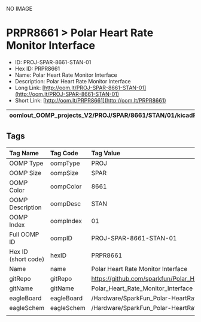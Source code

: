


  
NO IMAGE  
# PRPR8661 > Polar Heart Rate Monitor Interface

- ID: PROJ-SPAR-8661-STAN-01
- Hex ID: PRPR8661
- Name: Polar Heart Rate Monitor Interface
- Description: Polar Heart Rate Monitor Interface
- Long Link: [http://oom.lt/PROJ-SPAR-8661-STAN-01](http://oom.lt/PROJ-SPAR-8661-STAN-01)
- Short Link: [http://oom.lt/PRPR8661](http://oom.lt/PRPR8661)
  

|oomlout_OOMP_projects_V2/PROJ/SPAR/8661/STAN/01/kicadPcb3dFront.png|oomlout_OOMP_projects_V2/PROJ/SPAR/8661/STAN/01/kicadPcb3dBack.png|oomlout_OOMP_projects_V2/PROJ/SPAR/8661/STAN/01/kicadPcb3d.png||
| :---: | :---: | :---: | :---: |

## Tags
  

|Tag Name|Tag Code|Tag Value|
| :--- | :--- | :--- |
|OOMP Type|oompType|PROJ|
|OOMP Size|oompSize|SPAR|
|OOMP Color|oompColor|8661|
|OOMP Description|oompDesc|STAN|
|OOMP Index|oompIndex|01|
|Full OOMP ID|oompID|PROJ-SPAR-8661-STAN-01|
|Hex ID (short code)|hexID|PRPR8661|
|Name|name|Polar Heart Rate Monitor Interface|
|gitRepo|gitRepo|https://github.com/sparkfun/Polar_Heart_Rate_Monitor_Interface|
|gitName|gitName|Polar_Heart_Rate_Monitor_Interface|
|eagleBoard|eagleBoard|/Hardware/SparkFun_Polar-HeartRate.brd|
|eagleSchem|eagleSchem|/Hardware/SparkFun_Polar-HeartRate.sch|
||||
